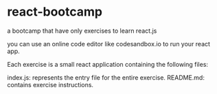 # react-bootcamp
a bootcamp that have only exercises to learn react.js

you can use an online code editor like codesandbox.io to run your react app.

Each exercise is a small react application containing the following files:

index.js: represents the entry file for the entire exercise.
README.md: contains exercise instructions.
